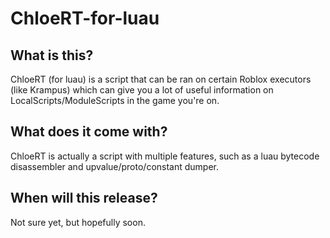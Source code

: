# ChloeRT-for-luau
## What is this?
ChloeRT (for luau) is a script that can be ran on certain Roblox executors (like Krampus) which can give you a lot of useful information on LocalScripts/ModuleScripts in the game you're on.

## What does it come with?
ChloeRT is actually a script with multiple features, such as a luau bytecode disassembler and upvalue/proto/constant dumper.

## When will this release?
Not sure yet, but hopefully soon.
